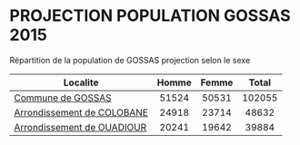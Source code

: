 # PROJECTION POPULATION GOSSAS 2015
	
Répartition de la population de GOSSAS projection selon le sexe
	
| Localite  | Homme | Femme | Total |
| --------- |:-----:|:-----:|:-----:|
| [Commune de GOSSAS](GOSSAS) | 51524 | 50531 | 102055 |
| [Arrondissement de COLOBANE](COLOBANE) | 24918 | 23714 | 48632 |
| [Arrondissement de OUADIOUR](OUADIOUR) | 20241 | 19642 | 39884 |
